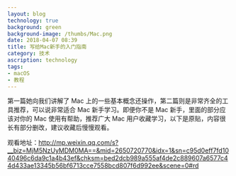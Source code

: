 ```yaml
---
layout: blog
technology: true
background: green
background-image: /thumbs/Mac.png
date: 2018-04-07 08:39
title: 写给Mac新手的入门指南
category: 技术
ascription: technology
tags:
- macOS
- 教程
---
```


第一篇她向我们讲解了 Mac 上的一些基本概念还操作，第二篇则是非常齐全的工具推荐，可以说非常适合 Mac 新手学习。即便你不是 Mac 新手，里面的部分应该对你的 Mac 使用有帮助，推荐广大 Mac 用户收藏学习，以下是原贴，内容很长有部分删改，建议收藏后慢慢观看。  

观看地址：http://mp.weixin.qq.com/s?__biz=MjM5NzUyMDM0MA==&mid=2650720770&idx=1&sn=c95d0eff7fd1040496c6da9c1a4b43ef&chksm=bed2dcb989a555af4de2c889607a6577c44d433ae13345b56bf6713cce7558bcd807f6d992ee&scene=0#rd
